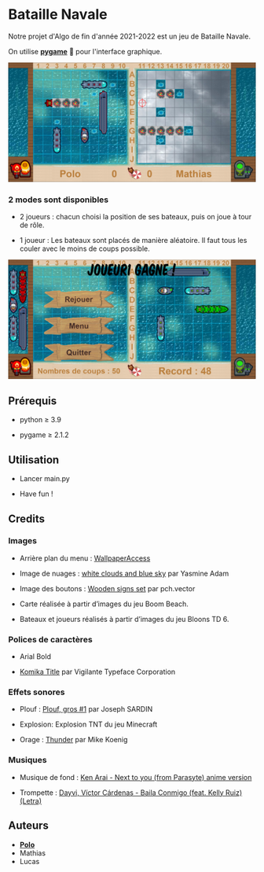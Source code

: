 # Bataille Navale

Notre projet d'Algo de fin d'année 2021-2022 est un jeu de Bataille Navale.

On utilise **[pygame](https://www.pygame.org)** 🐍 pour l'interface graphique.

<div align="center">
    <img src=images/readme/game_2_players.png>
</div>

### 2 modes sont disponibles

- 2 joueurs : chacun choisi la position de ses bateaux, puis on joue à tour de rôle.

- 1 joueur : Les bateaux sont placés de manière aléatoire. Il faut tous les couler avec le moins de coups possible.

<div align="center">
    <img src=images/readme/game_1_player.png>
</div>

## Prérequis

- python ≥ 3.9

- pygame ≥ 2.1.2

## Utilisation

- Lancer main.py

- Have fun !

## Credits

### Images

- Arrière plan du menu : [WallpaperAccess](https://wallpaperaccess.com/anime-beach)

- Image de nuages : [white clouds and blue sky](https://unsplash.com/photos/ouRMVijmmD4) par Yasmine Adam

- Image des boutons : [Wooden signs set](https://www.vectorstock.com/royalty-free-vector/top-view-of-towel-and-umbrella-on-sand-for-summer-vector-16304427) par pch.vector

- Carte réalisée à partir d’images du jeu Boom Beach.

- Bateaux et joueurs réalisés à partir d’images du jeu Bloons TD 6.

### Polices de caractères

- Arial Bold

- [Komika Title](https://www.dafont.com/fr/komika-title.font) par Vigilante Typeface Corporation

### Effets sonores

- Plouf : [Plouf, gros #1](https://lasonotheque.org/detail-1519-plouf-gros-1.html) par Joseph SARDIN

- Explosion: Explosion TNT du jeu Minecraft

- Orage : [Thunder](https://soundbible.com/1907-Thunder.html) par Mike Koenig

### Musiques

- Musique de fond : [Ken Arai - Next to you (from Parasyte) anime version](https://www.youtube.com/watch?v=N-qZaGm8m4k)

- Trompette : [Dayvi, Víctor Cárdenas - Baila Conmigo (feat. Kelly Ruiz) (Letra)](https://www.youtube.com/watch?v=hUoKsM8aV74)

## Auteurs

- **[Polo](https://github.com/polo-diemunsch)**
- Mathias
- Lucas
